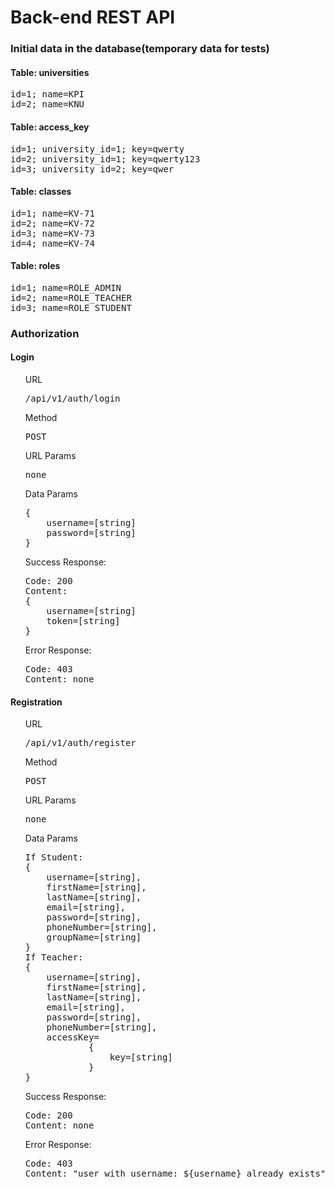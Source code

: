 <h1>Back-end REST API</h1>

<h3>Initial data in the database(temporary data for tests)</h3>
<h4>Table: universities</h4>
<pre>
id=1; name=KPI
id=2; name=KNU
</pre>
<h4>Table: access_key</h4>
<pre>
id=1; university_id=1; key=qwerty
id=2; university_id=1; key=qwerty123
id=3; university_id=2; key=qwer
</pre>
<h4>Table: classes</h4>
<pre>
id=1; name=KV-71
id=2; name=KV-72
id=3; name=KV-73
id=4; name=KV-74
</pre>
<h4>Table: roles</h4>
<pre>
id=1; name=ROLE_ADMIN
id=2; name=ROLE_TEACHER
id=3; name=ROLE_STUDENT
</pre>

<h3>Authorization</h3>

<h4>Login</h4>
<ul>URL<pre>/api/v1/auth/login</pre></ul>
<ul>Method<pre>POST</pre></ul>
<ul>URL Params<pre>none</pre></ul>
<ul>Data Params<pre>{
    username=[string]
    password=[string]
}</pre></ul>
<ul>Success Response:<pre>Code: 200
Content: 
{
    username=[string]
    token=[string]
}</pre></ul>
<ul>Error Response:<pre>Code: 403
Content: none</pre></ul>

<h4>Registration</h4>
<ul>URL<pre>/api/v1/auth/register</pre></ul>
<ul>Method<pre>POST</pre></ul>
<ul>URL Params<pre>none</pre></ul>
<ul>Data Params<pre>
If Student:
{
    username=[string],
    firstName=[string],
    lastName=[string],
    email=[string],
    password=[string],
    phoneNumber=[string],
    groupName=[string]
}
If Teacher:
{
    username=[string],
    firstName=[string],
    lastName=[string],
    email=[string],
    password=[string],
    phoneNumber=[string],
    accessKey=
            {
                key=[string]
            }
}</pre></ul>
<ul>Success Response:<pre>Code: 200
Content: none</pre></ul>
<ul>Error Response:<pre>Code: 403
Content: "user with username: ${username} already exists"</pre></ul>
